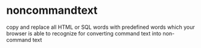# noncommandtext
copy and replace all HTML or SQL words with predefined words which your browser is able to recognize for converting command text into non-command text
